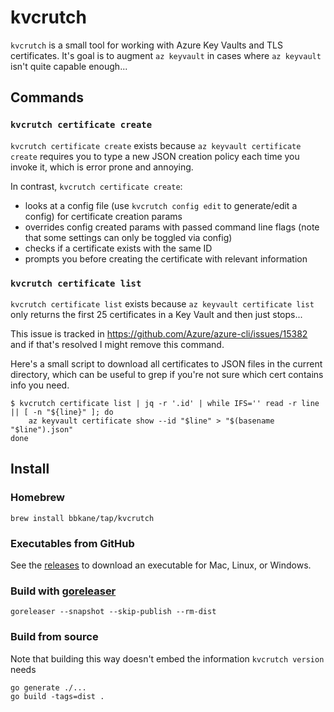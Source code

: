 # kvcrutch

`kvcrutch` is a small tool for working with Azure Key Vaults and TLS
certificates. It's goal is to augment `az keyvault` in cases where `az
keyvault` isn't quite capable enough...

## Commands

### `kvcrutch certificate create`

`kvcrutch certificate create` exists because `az keyvault certificate create` requires you to type a new JSON creation policy each time you invoke it, which is error prone and annoying.

In contrast, `kvcrutch certificate create`:

- looks at a config file (use `kvcrutch config edit` to generate/edit a config) for certificate creation params
- overrides config created params with passed command line flags (note that some settings can only be toggled via config)
- checks if a certificate exists with the same ID
- prompts you before creating the certificate with relevant information

### `kvcrutch certificate list`

`kvcrutch certificate list` exists because `az keyvault certificate list` only returns the first 25 certificates in a Key Vault and then just stops...

This issue is tracked in https://github.com/Azure/azure-cli/issues/15382 and if that's resolved I might remove this command.

Here's a small script to download all certificates to JSON files in the current directory, which can be useful to grep if you're not sure which cert contains info you need.

```
$ kvcrutch certificate list | jq -r '.id' | while IFS='' read -r line || [ -n "${line}" ]; do
    az keyvault certificate show --id "$line" > "$(basename "$line").json"
done
```

## Install

### Homebrew

```
brew install bbkane/tap/kvcrutch
```

### Executables from GitHub

See the [releases](https://github.com/bbkane/kvcrutch/releases) to download an executable for Mac, Linux, or Windows.

### Build with [goreleaser](https://goreleaser.com/)

```
goreleaser --snapshot --skip-publish --rm-dist
```

### Build from source

Note that building this way doesn't embed the information `kvcrutch version` needs

```
go generate ./...
go build -tags=dist .
```
